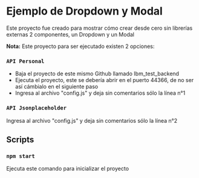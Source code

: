 # Ejemplo de Dropdown y Modal 

Este proyecto fue creado para mostrar cómo crear desde cero sin librerías externas 2 componentes, un Dropdown y un Modal

**Nota:** Este proyecto para ser ejecutado existen 2 opciones:

### `API Personal`

- Baja el proyecto de este mismo Github llamado Ibm_test_backend
- Ejecuta el proyecto, este se debería abrir en el puerto 44366, de no ser así cámbialo en el siguiente paso
- Ingresa al archivo "config.js" y deja sin comentarios sólo la línea n°1

### `API Jsonplaceholder`

Ingresa al archivo "config.js" y deja sin comentarios sólo la línea n°2

## Scripts

### `npm start`

Ejecuta este comando para inicializar el proyecto
